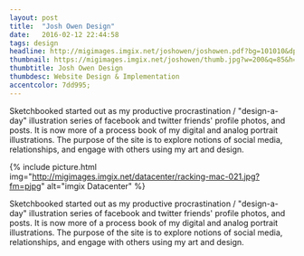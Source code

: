 ```yaml
---
layout: post
title:  "Josh Owen Design"
date:   2016-02-12 22:44:58
tags: design
headline: http://migimages.imgix.net/joshowen/joshowen.pdf?bg=101010&dpr=2&fit=crop&fm=png8&h=320&&w=1000&colorquant=10
thumbnail: https://migimages.imgix.net/joshowen/thumb.jpg?w=200&q=85&h=200&fm=pjpg&fit=crop&dpr=2&border=1%2Cf9f9f9&pad=8
thumbtitle: Josh Owen Design
thumbdesc: Website Design & Implementation
accentcolor: 7dd995;
---
```


<section>
<p>Sketchbooked started out as my productive procrastination / "design-a-day" illustration series of facebook and twitter friends' profile photos, and posts. It is now more of a process book of my digital and analog portrait illustrations. The purpose of the site is to explore notions of social media, relationships, and engage with others using my art and design.</p>
</section>

{% include picture.html img="http://migimages.imgix.net/datacenter/racking-mac-021.jpg?fm=pjpg" alt="imgix Datacenter" %}

<section>
<p>Sketchbooked started out as my productive procrastination / "design-a-day" illustration series of facebook and twitter friends' profile photos, and posts. It is now more of a process book of my digital and analog portrait illustrations. The purpose of the site is to explore notions of social media, relationships, and engage with others using my art and design.</p>
</section>
